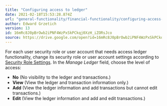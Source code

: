 ```yaml
---
title: "Configuring access to ledger"
date: 2021-02-18T15:53:28.874Z
url: "general-functionality/financial-functionality/configuring-access-to-ledger.html"
author: Edward Grzetich
version: 13
id: 16mRc8J0pBrOwb2iPNF4WzPxSkPCkqj0XzH_iZORsJco
source: https://drive.google.com/open?id=16mRc8J0pBrOwb2iPNF4WzPxSkPCkqj0XzH_iZORsJco
---
```

For each user security role or user account that needs access ledger functionality, change its security role or user account settings according to [Security Role Settings](../system-administration/security/security-role-settings.html). In the *Manage Ledger* field, choose the level of access:

* <strong>No</strong> (No visibility to the ledger and transactions.)
* <strong>View</strong> (View the ledger and transaction information only.)
* <strong>Add</strong> (View the ledger information and add transactions but cannot edit transactions.)
* <strong>Edit</strong> (View the ledger information and add and edit transactions.)
